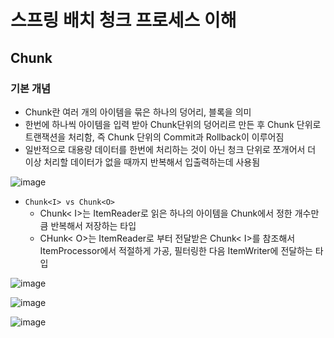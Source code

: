 # 스프링 배치 청크 프로세스 이해
## Chunk
### 기본 개념
- Chunk란 여러 개의 아이템을 묶은 하나의 덩어리, 블록을 의미
- 한번에 하나씩 아이템을 입력 받아 Chunk단위의 덩어리르 만든 후 Chunk 단위로 트랜잭션을 처리함, 즉 Chunk 단위의 Commit과 Rollback이 이루어짐
- 일반적으로 대용량 데이터를 한번에 처리하는 것이 아닌 청크 단위로 쪼개어서 더 이상 처리할 데이터가 없을 때까지 반복해서 입출력하는데 사용됨

![image](https://user-images.githubusercontent.com/40031858/160267572-99803086-99a7-45db-a93e-1915cca92732.png)

- `Chunk<I> vs Chunk<O>`
  - Chunk< I>는 ItemReader로 읽은 하나의 아이템을 Chunk에서 정한 개수만큼 반복해서 저장하는 타입
  - CHunk< O>는 ItemReader로 부터 전달받은 Chunk< I>를 참조해서 ItemProcessor에서 적절하게 가공, 필터링한 다음 ItemWriter에 전달하는 타입

![image](https://user-images.githubusercontent.com/40031858/160267609-91138da6-ee5f-49ad-8e5c-15df8a2b0cd8.png)

![image](https://user-images.githubusercontent.com/40031858/160267620-9f525f66-51a4-4407-8127-a6b6fc1876cd.png)

![image](https://user-images.githubusercontent.com/40031858/160267629-e2281bc5-7e88-44a1-8889-d6e69955b872.png)

